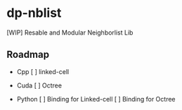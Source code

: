 # dp-nblist
[WIP] Resable and Modular Neighborlist Lib


## Roadmap

* Cpp
    [ ] linked-cell

* Cuda
    [ ] Octree

* Python
    [ ] Binding for Linked-cell 
    [ ] Binding for Octree 